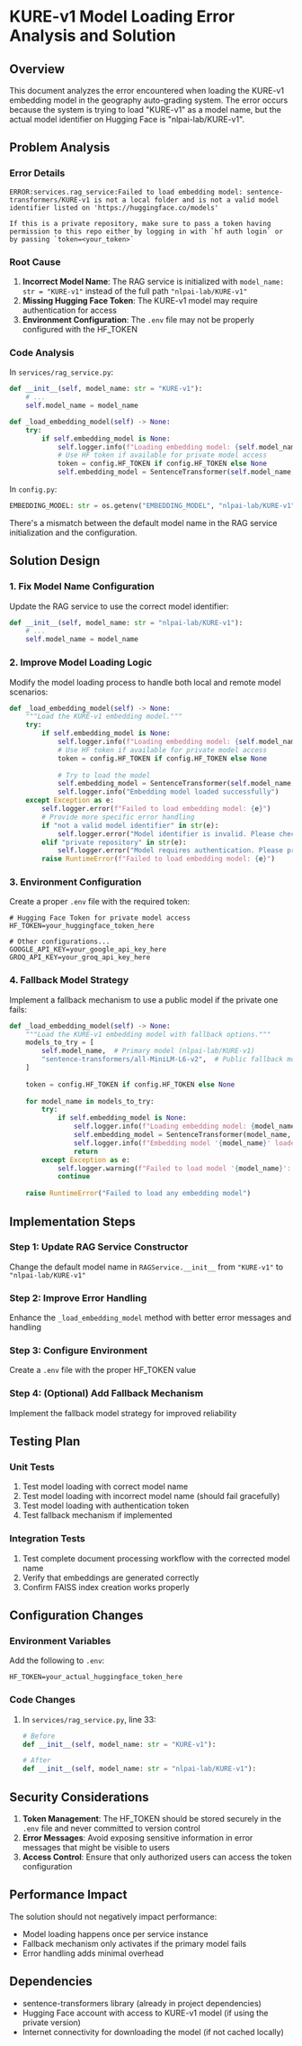 # KURE-v1 Model Loading Error Analysis and Solution

## Overview

This document analyzes the error encountered when loading the KURE-v1 embedding model in the geography auto-grading system. The error occurs because the system is trying to load "KURE-v1" as a model name, but the actual model identifier on Hugging Face is "nlpai-lab/KURE-v1".

## Problem Analysis

### Error Details
```
ERROR:services.rag_service:Failed to load embedding model: sentence-transformers/KURE-v1 is not a local folder and is not a valid model identifier listed on 'https://huggingface.co/models'

If this is a private repository, make sure to pass a token having permission to this repo either by logging in with `hf auth login` or by passing `token=<your_token>`
```

### Root Cause
1. **Incorrect Model Name**: The RAG service is initialized with `model_name: str = "KURE-v1"` instead of the full path `"nlpai-lab/KURE-v1"`
2. **Missing Hugging Face Token**: The KURE-v1 model may require authentication for access
3. **Environment Configuration**: The `.env` file may not be properly configured with the HF_TOKEN

### Code Analysis
In `services/rag_service.py`:
```python
def __init__(self, model_name: str = "KURE-v1"):
    # ...
    self.model_name = model_name

def _load_embedding_model(self) -> None:
    try:
        if self.embedding_model is None:
            self.logger.info(f"Loading embedding model: {self.model_name}")
            # Use HF token if available for private model access
            token = config.HF_TOKEN if config.HF_TOKEN else None
            self.embedding_model = SentenceTransformer(self.model_name, token=token)
```

In `config.py`:
```python
EMBEDDING_MODEL: str = os.getenv("EMBEDDING_MODEL", "nlpai-lab/KURE-v1")
```

There's a mismatch between the default model name in the RAG service initialization and the configuration.

## Solution Design

### 1. Fix Model Name Configuration
Update the RAG service to use the correct model identifier:

```python
def __init__(self, model_name: str = "nlpai-lab/KURE-v1"):
    # ...
    self.model_name = model_name
```

### 2. Improve Model Loading Logic
Modify the model loading process to handle both local and remote model scenarios:

```python
def _load_embedding_model(self) -> None:
    """Load the KURE-v1 embedding model."""
    try:
        if self.embedding_model is None:
            self.logger.info(f"Loading embedding model: {self.model_name}")
            # Use HF token if available for private model access
            token = config.HF_TOKEN if config.HF_TOKEN else None
            
            # Try to load the model
            self.embedding_model = SentenceTransformer(self.model_name, token=token)
            self.logger.info("Embedding model loaded successfully")
    except Exception as e:
        self.logger.error(f"Failed to load embedding model: {e}")
        # Provide more specific error handling
        if "not a valid model identifier" in str(e):
            self.logger.error("Model identifier is invalid. Please check the model name and ensure it exists on Hugging Face.")
        elif "private repository" in str(e):
            self.logger.error("Model requires authentication. Please provide a valid HF_TOKEN in your .env file.")
        raise RuntimeError(f"Failed to load embedding model: {e}")
```

### 3. Environment Configuration
Create a proper `.env` file with the required token:

```env
# Hugging Face Token for private model access
HF_TOKEN=your_huggingface_token_here

# Other configurations...
GOOGLE_API_KEY=your_google_api_key_here
GROQ_API_KEY=your_groq_api_key_here
```

### 4. Fallback Model Strategy
Implement a fallback mechanism to use a public model if the private one fails:

```python
def _load_embedding_model(self) -> None:
    """Load the KURE-v1 embedding model with fallback options."""
    models_to_try = [
        self.model_name,  # Primary model (nlpai-lab/KURE-v1)
        "sentence-transformers/all-MiniLM-L6-v2",  # Public fallback model
    ]
    
    token = config.HF_TOKEN if config.HF_TOKEN else None
    
    for model_name in models_to_try:
        try:
            if self.embedding_model is None:
                self.logger.info(f"Loading embedding model: {model_name}")
                self.embedding_model = SentenceTransformer(model_name, token=token)
                self.logger.info(f"Embedding model '{model_name}' loaded successfully")
                return
        except Exception as e:
            self.logger.warning(f"Failed to load model '{model_name}': {e}")
            continue
    
    raise RuntimeError("Failed to load any embedding model")
```

## Implementation Steps

### Step 1: Update RAG Service Constructor
Change the default model name in `RAGService.__init__` from `"KURE-v1"` to `"nlpai-lab/KURE-v1"`

### Step 2: Improve Error Handling
Enhance the `_load_embedding_model` method with better error messages and handling

### Step 3: Configure Environment
Create a `.env` file with the proper HF_TOKEN value

### Step 4: (Optional) Add Fallback Mechanism
Implement the fallback model strategy for improved reliability

## Testing Plan

### Unit Tests
1. Test model loading with correct model name
2. Test model loading with incorrect model name (should fail gracefully)
3. Test model loading with authentication token
4. Test fallback mechanism if implemented

### Integration Tests
1. Test complete document processing workflow with the corrected model name
2. Verify that embeddings are generated correctly
3. Confirm FAISS index creation works properly

## Configuration Changes

### Environment Variables
Add the following to `.env`:
```env
HF_TOKEN=your_actual_huggingface_token_here
```

### Code Changes
1. In `services/rag_service.py`, line 33:
   ```python
   # Before
   def __init__(self, model_name: str = "KURE-v1"):
   
   # After
   def __init__(self, model_name: str = "nlpai-lab/KURE-v1"):
   ```

## Security Considerations

1. **Token Management**: The HF_TOKEN should be stored securely in the `.env` file and never committed to version control
2. **Error Messages**: Avoid exposing sensitive information in error messages that might be visible to users
3. **Access Control**: Ensure that only authorized users can access the token configuration

## Performance Impact

The solution should not negatively impact performance:
- Model loading happens once per service instance
- Fallback mechanism only activates if the primary model fails
- Error handling adds minimal overhead

## Dependencies

- sentence-transformers library (already in project dependencies)
- Hugging Face account with access to KURE-v1 model (if using the private version)
- Internet connectivity for downloading the model (if not cached locally)